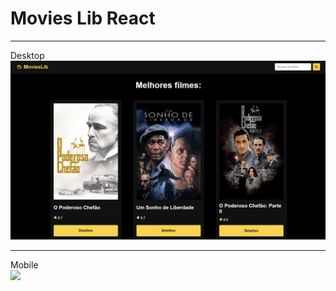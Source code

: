 ﻿# Movies Lib React

<hr/>
Desktop
<img src="https://github.com/rafaelRizzo/moviesLibReact/blob/main/projeto.png"/>

<hr/>
Mobile
<div style="width: 800px; height: 500px; margin: 0 auto; overflow: hidden;">
  <img style="width: 425px; " src="https://github.com/rafaelRizzo/moviesLibReact/blob/main/projeto-mobile.png"/>
</div>

